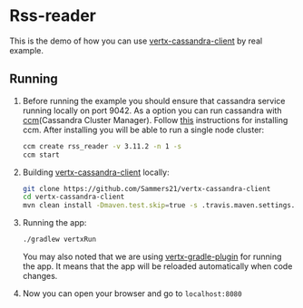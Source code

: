 # Rss-reader

This is the demo of how you can use [vertx-cassandra-client](https://github.com/Sammers21/vertx-cassandra-client) by real example.


## Running

1. Before running the example you should ensure that cassandra service running locally on port 9042.
As a option you can run cassandra with [ccm](https://github.com/riptano/ccm#installation)(Cassandra Cluster Manager).
Follow [this](https://github.com/riptano/ccm#installation) instructions for installing ccm.
After installing you will be able to run a single node cluster:
    ```bash
    ccm create rss_reader -v 3.11.2 -n 1 -s
    ccm start
    ```

2. Building [vertx-cassandra-client](https://github.com/Sammers21/vertx-cassandra-client) locally:
    ```bash
    git clone https://github.com/Sammers21/vertx-cassandra-client
    cd vertx-cassandra-client
    mvn clean install -Dmaven.test.skip=true -s .travis.maven.settings.xml 
    ```
3. Running the app:
    ```bash
    ./gradlew vertxRun
    ```
    You may also noted that we are using [vertx-gradle-plugin](https://github.com/jponge/vertx-gradle-plugin) for running the app.
    It means that the app will be reloaded automatically when code changes.
4. Now you can open your browser and go to `localhost:8080`